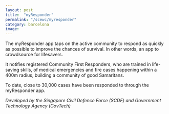 ```yaml
---
layout: post
title:  "myResponder"
permalink: "/scewc/myresponder"
category: barcelona
image: 
---
```


The myResponder app taps on the active community to respond as quickly as possible to improve the chances of survival. In other words, an app to crowdsource for lifesavers. 

It notifies registered Community First Responders, who are trained in life-saving skills, of medical emergencies and fire cases happening within a 400m radius, building a community of good Samaritans. 

To date, close to 30,000 cases have been responded to through the myResponder app. 

*Developed by the Singapore Civil Defence Force (SCDF) and Government Technology Agency (GovTech)* 
